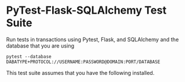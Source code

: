 # PyTest-Flask-SQLAlchemy Test Suite

Run tests in transactions using Pytest, Flask, and SQLAlchemy and the database that you are using

    pytest --database DABATYPE+PROTOCOL://USERNAME:PASSWORD@DOMAIN:PORT/DATABASE

This test suite assumes that you have the following installed.


